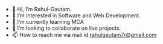 - 👋 Hi, I’m Rahul-Gautam.
- 👀 I’m interested in Software and Web Development.
- 🌱 I’m currently learning MCA
- 💞️ I’m looking to collaborate on live projects.
- 📫 How to reach me via mail id rahulgautam7r@gmail.com

<!---
Rahul-Gautam-7/Rahul-Gautam-7 is a ✨ special ✨ repository because its `README.md` (this file) appears on your GitHub profile.
You can click the Preview link to take a look at your changes.
--->
